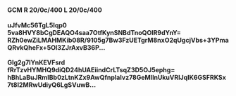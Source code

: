 #### GCM R 20/0c/400 L 20/0c/400
**uJfvMc56TgL5Iqp0**<br/>**5va8HVY8bCgDEAQO4saa7OtfKynSNBdTnoQOIR9dYnY=**<br/>**RZh0ewZiLMAHMKib08R/9105g7Bw3FzUETgrM8nxO2qUgcjVbs+3YPmaQRvkQheFx+5Ol3ZJrAxvB36P...**<br/><br/>
**GIg2g7IYnKEVFsrd**<br/>**fRrTzvHYMHQ9diQD24hUAEiindCrLTsqZ3D5OJ5ephg=**<br/>**hBhLaBuJRmIBb0zLtnKZx9AwQfnplaIvz78GeMllnUkuVRIJqlK6GSFRKSx7t8I2MRwUdiyQ6LgSVuwB...**